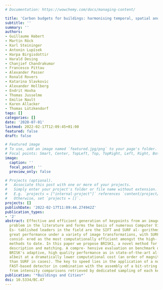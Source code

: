 ```yaml
---
# Documentation: https://wowchemy.com/docs/managing-content/

title: 'Carbon budgets for buildings: harmonising temporal, spatial and sectoral dimensions'
subtitle: ''
summary: ''
authors:
- Guillaume Habert
- Martin Röck
- Karl Steininger
- Antonin Lupísek
- Harpa Birgisdottir
- Harald Desing
- Chanjief Chandrakumar
- Francesco Pittau
- Alexander Passer
- Ronald Rovers
- Katarina Slavkovic
- Alexander Hollberg
- Endrit Hoxha
- Thomas Jusselme
- Emilie Nault
- Karen Allacker
- Thomas Lützkendorf
tags: []
categories: []
date: '2020-07-01'
lastmod: 2022-02-17T12:09:45+01:00
featured: false
draft: false

# Featured image
# To use, add an image named `featured.jpg/png` to your page's folder.
# Focal points: Smart, Center, TopLeft, Top, TopRight, Left, Right, BottomLeft, Bottom, BottomRight.
image:
  caption: ''
  focal_point: ''
  preview_only: false

# Projects (optional).
#   Associate this post with one or more of your projects.
#   Simply enter your project's folder or file name without extension.
#   E.g. `projects = ["internal-project"]` references `content/project/deep-learning/index.md`.
#   Otherwise, set `projects = []`.
projects: []
publishDate: '2022-02-17T11:09:44.274942Z'
publication_types:
- '2'
abstract: Effective and efficient generation of keypoints from an image is a well-studied
  problem in the literature and forms the basis of numerous Computer Vision applications.
  Es- tablished leaders in the field are the SIFT and SURF al- gorithms which exhibit
  great performance under a variety of image transformations, with SURF in particular
  consid- ered as the most computationally efficient amongst the high- performance
  methods to date. In this paper we propose BRISK1, a novel method for keypoint detection,
  description and matching. A compre- hensive evaluation on benchmark datasets reveals
  BRISK's adaptive, high quality performance as in state-of-the-art al- gorithms,
  albeit at a dramatically lower computational cost (an order of magnitude faster
  than SURF in cases). The key to speed lies in the application of a novel scale-space
  FAST-based detector in combination with the assembly of a bit-string descriptor
  from intensity comparisons retrieved by dedicated sampling of each keypoint neighborhood.
publication: '*Buildings and Cities*'
doi: 10.5334/BC.47
---
```

